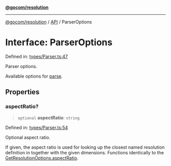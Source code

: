 [**@gocom/resolution**](../README.md)

***

[@gocom/resolution](../README.md) / [API](../Public/API.md) / ParserOptions

# Interface: ParserOptions

Defined in: [types/Parser.ts:47](https://github.com/gocom/resolution/blob/6dad9d2344c174dd771d0722e3ad01874dfb8c4f/src/types/Parser.ts#L47)

Parser options.

Available options for [parse](../API/API.parse.md).

## Properties

### aspectRatio?

> `optional` **aspectRatio**: `string`

Defined in: [types/Parser.ts:54](https://github.com/gocom/resolution/blob/6dad9d2344c174dd771d0722e3ad01874dfb8c4f/src/types/Parser.ts#L54)

Optional aspect ratio.

If given, the aspect ratio is used for looking up the closest named resolution definition in together with
the given dimensions. Functions identically to the [GetResolutionOptions.aspectRatio](API.GetResolutionOptions.md#aspectratio).
